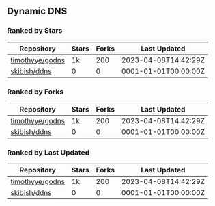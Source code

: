 ## Dynamic DNS

### Ranked by Stars

| Repository | Stars | Forks | Last Updated |
|------------|-------|-------|--------------|
| [timothyye/godns](https://github.com/timothyye/godns) | 1k | 200 | 2023-04-08T14:42:29Z |
| [skibish/ddns](https://github.com/skibish/ddns) | 0 | 0 | 0001-01-01T00:00:00Z |

### Ranked by Forks

| Repository | Stars | Forks | Last Updated |
|------------|-------|-------|--------------|
| [timothyye/godns](https://github.com/timothyye/godns) | 1k | 200 | 2023-04-08T14:42:29Z |
| [skibish/ddns](https://github.com/skibish/ddns) | 0 | 0 | 0001-01-01T00:00:00Z |

### Ranked by Last Updated

| Repository | Stars | Forks | Last Updated |
|------------|-------|-------|--------------|
| [timothyye/godns](https://github.com/timothyye/godns) | 1k | 200 | 2023-04-08T14:42:29Z |
| [skibish/ddns](https://github.com/skibish/ddns) | 0 | 0 | 0001-01-01T00:00:00Z |

